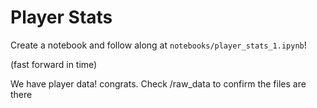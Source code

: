 

# Player Stats


Create a notebook and follow along at `notebooks/player_stats_1.ipynb`!

(fast forward in time)


We have player data! congrats. Check /raw_data to confirm the files are there

